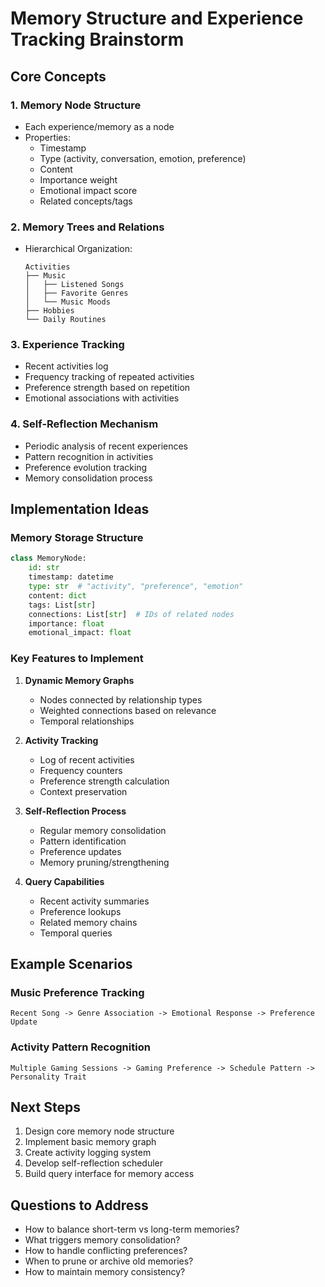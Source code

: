 # Memory Structure and Experience Tracking Brainstorm

## Core Concepts

### 1. Memory Node Structure
- Each experience/memory as a node
- Properties:
  - Timestamp
  - Type (activity, conversation, emotion, preference)
  - Content
  - Importance weight
  - Emotional impact score
  - Related concepts/tags

### 2. Memory Trees and Relations
- Hierarchical Organization:
  ```
  Activities
  ├── Music
  │   ├── Listened Songs
  │   ├── Favorite Genres
  │   └── Music Moods
  ├── Hobbies
  └── Daily Routines
  ```

### 3. Experience Tracking
- Recent activities log
- Frequency tracking of repeated activities
- Preference strength based on repetition
- Emotional associations with activities

### 4. Self-Reflection Mechanism
- Periodic analysis of recent experiences
- Pattern recognition in activities
- Preference evolution tracking
- Memory consolidation process

## Implementation Ideas

### Memory Storage Structure
```python
class MemoryNode:
    id: str
    timestamp: datetime
    type: str  # "activity", "preference", "emotion"
    content: dict
    tags: List[str]
    connections: List[str]  # IDs of related nodes
    importance: float
    emotional_impact: float
```

### Key Features to Implement
1. **Dynamic Memory Graphs**
   - Nodes connected by relationship types
   - Weighted connections based on relevance
   - Temporal relationships

2. **Activity Tracking**
   - Log of recent activities
   - Frequency counters
   - Preference strength calculation
   - Context preservation

3. **Self-Reflection Process**
   - Regular memory consolidation
   - Pattern identification
   - Preference updates
   - Memory pruning/strengthening

4. **Query Capabilities**
   - Recent activity summaries
   - Preference lookups
   - Related memory chains
   - Temporal queries

## Example Scenarios

### Music Preference Tracking
```
Recent Song -> Genre Association -> Emotional Response -> Preference Update
```

### Activity Pattern Recognition
```
Multiple Gaming Sessions -> Gaming Preference -> Schedule Pattern -> Personality Trait
```

## Next Steps
1. Design core memory node structure
2. Implement basic memory graph
3. Create activity logging system
4. Develop self-reflection scheduler
5. Build query interface for memory access

## Questions to Address
- How to balance short-term vs long-term memories?
- What triggers memory consolidation?
- How to handle conflicting preferences?
- When to prune or archive old memories?
- How to maintain memory consistency?
